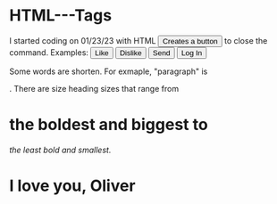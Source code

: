 # HTML---Tags
I started coding on 01/23/23 with HTML
<button>
Creates a button
</button> to close the command.
Examples:
<button>Like</button> 
<button>Dislike</button> 
<button>Send</button>
<button>Log In</button>

Some words are shorten. For exmaple, "paragraph" is <p>.
There are size heading sizes that range from <h1> the boldest and biggest to <h6> the least bold and smallest.
<h1>I love you, Oliver</h1>
	
